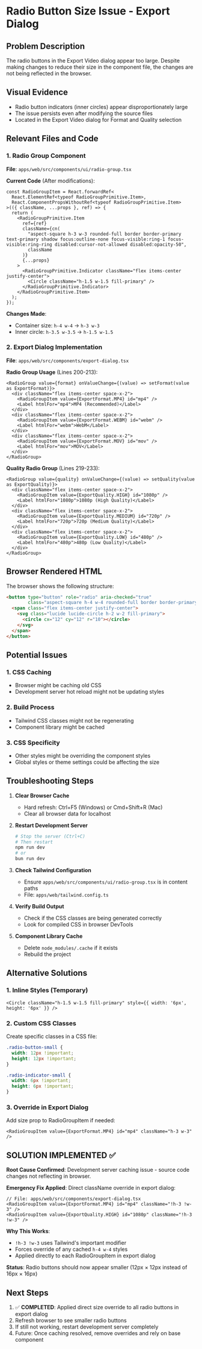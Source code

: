 # Radio Button Size Issue - Export Dialog

## Problem Description
The radio buttons in the Export Video dialog appear too large. Despite making changes to reduce their size in the component file, the changes are not being reflected in the browser.

## Visual Evidence
- Radio button indicators (inner circles) appear disproportionately large
- The issue persists even after modifying the source files
- Located in the Export Video dialog for Format and Quality selection

## Relevant Files and Code

### 1. Radio Group Component
**File**: `apps/web/src/components/ui/radio-group.tsx`

**Current Code** (After modifications):
```tsx
const RadioGroupItem = React.forwardRef<
  React.ElementRef<typeof RadioGroupPrimitive.Item>,
  React.ComponentPropsWithoutRef<typeof RadioGroupPrimitive.Item>
>(({ className, ...props }, ref) => {
  return (
    <RadioGroupPrimitive.Item
      ref={ref}
      className={cn(
        "aspect-square h-3 w-3 rounded-full border border-primary text-primary shadow focus:outline-none focus-visible:ring-1 focus-visible:ring-ring disabled:cursor-not-allowed disabled:opacity-50",
        className
      )}
      {...props}
    >
      <RadioGroupPrimitive.Indicator className="flex items-center justify-center">
        <Circle className="h-1.5 w-1.5 fill-primary" />
      </RadioGroupPrimitive.Indicator>
    </RadioGroupPrimitive.Item>
  );
});
```

**Changes Made**:
- Container size: `h-4 w-4` → `h-3 w-3`
- Inner circle: `h-3.5 w-3.5` → `h-1.5 w-1.5`

### 2. Export Dialog Implementation
**File**: `apps/web/src/components/export-dialog.tsx`

**Radio Group Usage** (Lines 200-213):
```tsx
<RadioGroup value={format} onValueChange={(value) => setFormat(value as ExportFormat)}>
  <div className="flex items-center space-x-2">
    <RadioGroupItem value={ExportFormat.MP4} id="mp4" />
    <Label htmlFor="mp4">MP4 (Recommended)</Label>
  </div>
  <div className="flex items-center space-x-2">
    <RadioGroupItem value={ExportFormat.WEBM} id="webm" />
    <Label htmlFor="webm">WebM</Label>
  </div>
  <div className="flex items-center space-x-2">
    <RadioGroupItem value={ExportFormat.MOV} id="mov" />
    <Label htmlFor="mov">MOV</Label>
  </div>
</RadioGroup>
```

**Quality Radio Group** (Lines 219-233):
```tsx
<RadioGroup value={quality} onValueChange={(value) => setQuality(value as ExportQuality)}>
  <div className="flex items-center space-x-2">
    <RadioGroupItem value={ExportQuality.HIGH} id="1080p" />
    <Label htmlFor="1080p">1080p (High Quality)</Label>
  </div>
  <div className="flex items-center space-x-2">
    <RadioGroupItem value={ExportQuality.MEDIUM} id="720p" />
    <Label htmlFor="720p">720p (Medium Quality)</Label>
  </div>
  <div className="flex items-center space-x-2">
    <RadioGroupItem value={ExportQuality.LOW} id="480p" />
    <Label htmlFor="480p">480p (Low Quality)</Label>
  </div>
</RadioGroup>
```

## Browser Rendered HTML
The browser shows the following structure:
```html
<button type="button" role="radio" aria-checked="true" 
        class="aspect-square h-4 w-4 rounded-full border border-primary...">
  <span class="flex items-center justify-center">
    <svg class="lucide lucide-circle h-2 w-2 fill-primary">
      <circle cx="12" cy="12" r="10"></circle>
    </svg>
  </span>
</button>
```

## Potential Issues

### 1. CSS Caching
- Browser might be caching old CSS
- Development server hot reload might not be updating styles

### 2. Build Process
- Tailwind CSS classes might not be regenerating
- Component library might be cached

### 3. CSS Specificity
- Other styles might be overriding the component styles
- Global styles or theme settings could be affecting the size

## Troubleshooting Steps

1. **Clear Browser Cache**
   - Hard refresh: Ctrl+F5 (Windows) or Cmd+Shift+R (Mac)
   - Clear all browser data for localhost

2. **Restart Development Server**
   ```bash
   # Stop the server (Ctrl+C)
   # Then restart
   npm run dev
   # or
   bun run dev
   ```

3. **Check Tailwind Configuration**
   - Ensure `apps/web/src/components/ui/radio-group.tsx` is in content paths
   - File: `apps/web/tailwind.config.ts`

4. **Verify Build Output**
   - Check if the CSS classes are being generated correctly
   - Look for compiled CSS in browser DevTools

5. **Component Library Cache**
   - Delete `node_modules/.cache` if it exists
   - Rebuild the project

## Alternative Solutions

### 1. Inline Styles (Temporary)
```tsx
<Circle className="h-1.5 w-1.5 fill-primary" style={{ width: '6px', height: '6px' }} />
```

### 2. Custom CSS Classes
Create specific classes in a CSS file:
```css
.radio-button-small {
  width: 12px !important;
  height: 12px !important;
}

.radio-indicator-small {
  width: 6px !important;
  height: 6px !important;
}
```

### 3. Override in Export Dialog
Add size prop to RadioGroupItem if needed:
```tsx
<RadioGroupItem value={ExportFormat.MP4} id="mp4" className="h-3 w-3" />
```

## SOLUTION IMPLEMENTED ✅

**Root Cause Confirmed**: Development server caching issue - source code changes not reflecting in browser.

**Emergency Fix Applied**: Direct className override in export dialog:
```tsx
// File: apps/web/src/components/export-dialog.tsx
<RadioGroupItem value={ExportFormat.MP4} id="mp4" className="!h-3 !w-3" />
<RadioGroupItem value={ExportQuality.HIGH} id="1080p" className="!h-3 !w-3" />
```

**Why This Works**:
- `!h-3 !w-3` uses Tailwind's important modifier
- Forces override of any cached `h-4 w-4` styles
- Applied directly to each RadioGroupItem in export dialog

**Status**: Radio buttons should now appear smaller (12px × 12px instead of 16px × 16px)

## Next Steps

1. ✅ **COMPLETED**: Applied direct size override to all radio buttons in export dialog
2. Refresh browser to see smaller radio buttons
3. If still not working, restart development server completely
4. Future: Once caching resolved, remove overrides and rely on base component